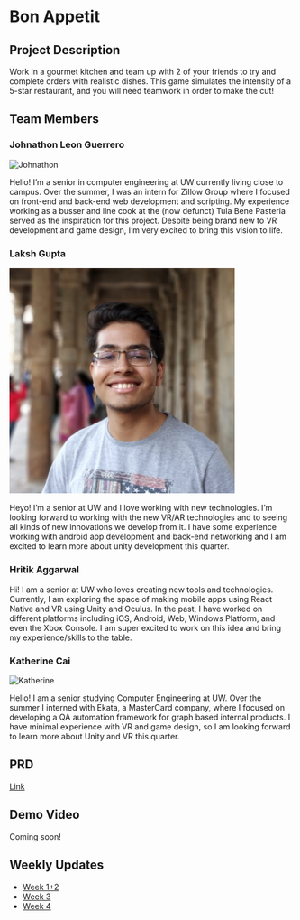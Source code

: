# Bon Appetit

## Project Description

Work in a gourmet kitchen and team up with 2 of your friends to try and complete
orders with realistic dishes. This game simulates the intensity of a 5-star
restaurant, and you will need teamwork in order to make the cut!

## Team Members

### Johnathon Leon Guerrero

<img src="https://media.githubusercontent.com/media/UWRealityLab/xrcapstone22wi-team5/gh-pages/docs/assets/_DSC3220-Edit.jpg" alt="Johnathon" width="400"/> 

Hello! I’m a senior in computer engineering at UW currently living close to
campus. Over the summer, I was an intern for Zillow Group where I focused on
front-end and back-end web development and scripting. My experience working as a
busser and line cook at the (now defunct) Tula Bene Pasteria served as the
inspiration for this project. Despite being brand new to VR development and game
design, I’m very excited to bring this vision to life.

### Laksh Gupta

<img src="/docs/assets/Laksh.jpeg" alt="Laksh" width="400"/> 

Heyo! I’m a senior at UW and I love working with new technologies. I’m looking
forward to working with the new VR/AR technologies and to seeing all kinds of
new innovations we develop from it. I have some experience working with android
app development and back-end networking and I am excited to learn more about
unity development this quarter.

### Hritik Aggarwal

Hi! I am a senior at UW who loves creating new tools and technologies.
Currently, I am exploring the space of making mobile apps using React Native and
VR using Unity and Oculus. In the past, I have worked on different platforms
including iOS, Android, Web, Windows Platform, and even the Xbox Console. I am
super excited to work on this idea and bring my experience/skills to the table.

### Katherine Cai

<img src="https://media.githubusercontent.com/media/UWRealityLab/xrcapstone22wi-team5/gh-pages/docs/assets/DSC01517_Original.jpg" alt="Katherine" width="400"/> 

Hello! I am a senior studying Computer Engineering at UW. Over the summer I 
interned with Ekata, a MasterCard company, where I focused on developing a QA
automation framework for graph based internal products. I have minimal experience
with VR and game design, so I am looking forward to learn more about Unity and VR 
this quarter. 

## PRD

[Link](https://docs.google.com/document/d/1qiKnid1c8BujVksI3OGwbceG1bKiSeyCJPEgfXp2q0I/edit?usp=sharing)

## Demo Video

Coming soon!

## Weekly Updates

- [Week 1+2](https://uwrealitylab.github.io/xrcapstone22wi-team5/week1-2)
- [Week 3](https://uwrealitylab.github.io/xrcapstone22wi-team5/week3)
- [Week 4](https://uwrealitylab.github.io/xrcapstone22wi-team5/week4)
